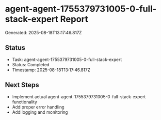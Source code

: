 # agent-agent-1755379731005-0-full-stack-expert Report

Generated: 2025-08-18T13:17:46.817Z

## Status
- Task: agent-agent-1755379731005-0-full-stack-expert
- Status: Completed
- Timestamp: 2025-08-18T13:17:46.817Z

## Next Steps
- Implement actual agent-agent-1755379731005-0-full-stack-expert functionality
- Add proper error handling
- Add logging and monitoring
